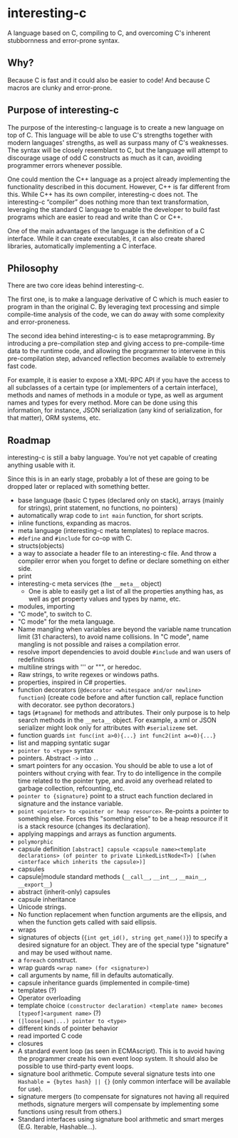 interesting-c
=============

A language based on C, compiling to C, and overcoming C's inherent stubbornness and error-prone syntax.

Why?
----

Because C is fast and it could also be easier to code! And because C macros are clunky and error-prone.

Purpose of interesting-c
------------------------

The purpose of the interesting-c language is to create a new language on top of C. This language will be able to use C's strengths together with modern languages' strengths, as well as surpass many of C's weaknesses. The syntax will be closely resemblant to C, but the language will attempt to discourage usage of odd C constructs as much as it can, avoiding programmer errors whenever possible.

One could mention the C++ language as a project already implementing the functionality described in this document. However, C++ is far different from this. While C++ has its own compiler, interesting-c does not. The interesting-c “compiler” does nothing more than text transformation, leveraging the standard C language to enable the developer to build fast programs which are easier to read and write than C or C++.

One of the main advantages of the language is the definition of a C interface. While it can create executables, it can also create shared libraries, automatically implementing a C interface.

Philosophy
----------

There are two core ideas behind interesting-c.

The first one, is to make a language derivative of C which is much easier to program in than the original C. By leveraging text processing and simple compile-time analysis of the code, we can do away with some complexity and error-proneness.

The second idea behind interesting-c is to ease metaprogramming. By introducing a pre-compilation step and giving access to pre-compile-time data to the runtime code, and allowing the programmer to intervene in this pre-compilation step, advanced reflection becomes available to extremely fast code.

For example, it is easier to expose a XML-RPC API if you have the access to all subclasses of a certain type (or implementers of a certain interface), methods and names of methods in a module or type, as well as argument names and types for every method. More can be done using this information, for instance, JSON serialization (any kind of serialization, for that matter), ORM systems, etc. 

Roadmap
-------

interesting-c is still a baby language. You're not yet capable of creating anything usable with it.

Since this is in an early stage, probably a lot of these are going to be dropped later or replaced with something better.

 * base language (basic C types (declared only on stack), arrays (mainly for strings), print statement, no functions, no pointers)
 * automatically wrap code to `int main` function, for short scripts.
 * inline functions, expanding as macros.
 * meta language (interesting-c meta templates) to replace macros.
 * `#define` and `#include` for co-op with C.
 * structs(objects)
 * a way to associate a header file to an interesting-c file. And throw a compiler error when you forget to define or declare something on either side.
 * print
 * interesting-c meta services (the `__meta__` object)
    * One is able to easily get a list of all the properties anything has, as well as get property values and types by name, etc.
 * modules, importing
 * "C mode", to switch to C.
 * "C mode" for the meta language.
 * Name mangling when variables are beyond the variable name truncation limit (31 characters), to avoid name collisions. In "C mode", name mangling is not possible and raises a compilation error.
 * resolve import dependencies to avoid double `#include` and wan users of redefinitions
 * multiline strings with ''' or """, or heredoc. 
 * Raw strings, to write regexes or windows paths.
 * properties, inspired in C# properties.
 * function decorators (`@decorator <whitespace and/or newline> function`) (create code before and after function call, replace function with decorator. see python decorators.)
 * tags (`#tagname`) for methods and attributes. Their only purpose is to help search methods in the `__meta__` object. For example, a xml or JSON serializer might look only for attributes with `#serializeme` set.
 * function guards `int func(int a>0){...} int func2(int a<=0){...}`
 * list and mapping syntatic sugar
 * `pointer to <type>` syntax
 * pointers. Abstract `->` into `.`.
 * smart pointers for any occasion. You should be able to use a lot of pointers without crying with fear. Try to do intelligence in the compile time related to the pointer type, and avoid any overhead related to garbage collection, refcounting, etc.
 * `pointer to {signature}` point to a struct each function declared in signature and the instance variable.
 * `point <pointer> to <pointer or heap resource>`. Re-points a pointer to something else. Forces this "something else" to be a heap resource if it is a stack resource (changes its declaration).
 * applying mappings and arrays as function arguments.
 * `polymorphic`
 * capsule definition `[abstract] capsule <capsule name><template declarations> (of pointer to private LinkedListNode<T>) [(when <interface which inherits the capsule>)]`
 * capsules
 * capsule|module standard methods (`__call__`, `__int__`, `__main__`, `__export__`)
 * abstract (inherit-only) capsules
 * capsule inheritance
 * Unicode strings.
 * No function replacement when function arguments are the ellipsis, and when the function gets called with said ellipsis.
 * wraps
 * signatures of objects (`{int get_id(), string get_name()}`) to specify a desired signature for an object. They are of the special type "signature" and may be used without name.
 * a `foreach` construct.
 * wrap guards `<wrap name> (for <signature>)`
 * call arguments by name, fill in defaults automatically.
 * capsule inheritance guards (implemented in compile-time)
 * templates (?)
 * Operator overloading
 * template choice `(constructor declaration) <template name> becomes [typeof]<argument name>` (?)
 * `(|loose|own|...) pointer to <type>`
 * different kinds of pointer behavior
 * read imported C code
 * closures
 * A standard event loop (as seen in ECMAscript). This is to avoid having the programmer create his own event loop system. It should also be possible to use third-party event loops.
 * signature bool arithmetic. Compute several signature tests into one `Hashable = {bytes hash} || {}` (only common interface will be available for use).
 * signature mergers (to compensate for signatures not having all required methods, signature mergers will compensate by implementing some functions using result from others.)
 * Standard interfaces using signature bool arithmetic and smart merges (E.G. Iterable, Hashable...).

